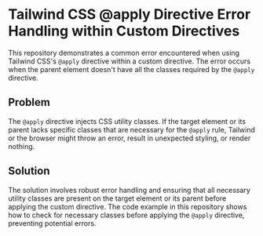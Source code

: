 # Tailwind CSS @apply Directive Error Handling within Custom Directives

This repository demonstrates a common error encountered when using Tailwind CSS's `@apply` directive within a custom directive.  The error occurs when the parent element doesn't have all the classes required by the `@apply` directive.

## Problem

The `@apply` directive injects CSS utility classes.  If the target element or its parent lacks specific classes that are necessary for the `@apply` rule, Tailwind or the browser might throw an error, result in unexpected styling, or render nothing.

## Solution

The solution involves robust error handling and ensuring that all necessary utility classes are present on the target element or its parent before applying the custom directive. The code example in this repository shows how to check for necessary classes before applying the `@apply` directive, preventing potential errors.